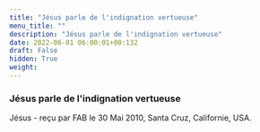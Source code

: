 ```yaml
---
title: "Jésus parle de l'indignation vertueuse"
menu_title: ""
description: "Jésus parle de l'indignation vertueuse"
date: 2022-06-01 06:00:01+00:132
draft: False
hidden: True
weight:
---
```

### Jésus parle de l'indignation vertueuse

Jésus - reçu par FAB le 30 Mai 2010, Santa Cruz, Californie, USA.



